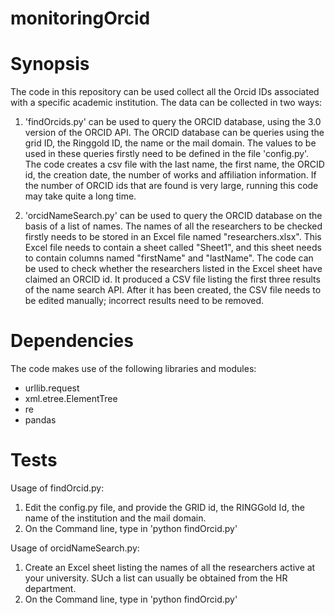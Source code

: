 # monitoringOrcid

# Synopsis

The code in this repository can be used collect all the Orcid IDs associated with a specific academic institution. The data can be collected in two ways:

1. 'findOrcids.py' can be used to query the ORCID database, using the 3.0 version of the ORCID API. The ORCID database can be queries using the grid ID, the Ringgold ID, the name or the mail domain. The values to be used in these queries firstly need to be defined in the file 'config.py'. The code creates a csv file with the last name, the first name, the ORCID id, the creation date, the number of works and affiliation information. If the number of ORCID ids that are found is very large, running this code may take quite a long time.

2. 'orcidNameSearch.py' can be used to query the ORCID database on the basis of a list of names. The names of all the researchers to be checked firstly needs to be stored in an Excel file named "researchers.xlsx". This Excel file needs to contain a sheet called "Sheet1", and this sheet needs to contain columns named "firstName" and "lastName". The code can be used to check whether the researchers listed in the Excel sheet have claimed an ORCID id. It produced a CSV file listing the first three results of the name search API. After it has been created, the CSV file needs to be edited manually; incorrect results need to be removed. 


# Dependencies


The code makes use of the following libraries and modules:
- urllib.request
- xml.etree.ElementTree 
- re
- pandas

# Tests

Usage of findOrcid.py:

1. Edit the config.py file, and provide the GRID id, the RINGGold Id, the name of the institution and the mail domain.
2. On the Command line, type in 'python findOrcid.py'

Usage of orcidNameSearch.py:

1. Create an Excel sheet listing the names of all the researchers active at your university. SUch a list can usually be obtained from the HR department. 
2. On the Command line, type in 'python findOrcid.py'

